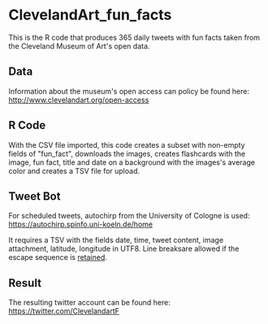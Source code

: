 # ClevelandArt_fun_facts
This is the R code that produces 365 daily tweets with fun facts taken from the Cleveland Museum of Art's open data.

## Data
Information about the museum's open access can policy be found here: 
http://www.clevelandart.org/open-access

## R Code
With the CSV file imported, this code creates a subset with non-empty fields of "fun_fact", downloads the images, creates flashcards with the image, fun fact, title and date on a background with the images's average color and creates a TSV file for upload. 

## Tweet Bot
For scheduled tweets, autochirp from the University of Cologne is used: 
https://autochirp.spinfo.uni-koeln.de/home

It requires a TSV with the fields date, time, tweet content, image attachment, latitude, longitude in UTF8. Line breaksare allowed if the escape sequence is [retained](https://twitter.com/spinfocl/status/1093991712844902403).

## Result
The resulting twitter account can be found here: https://twitter.com/ClevelandartF
